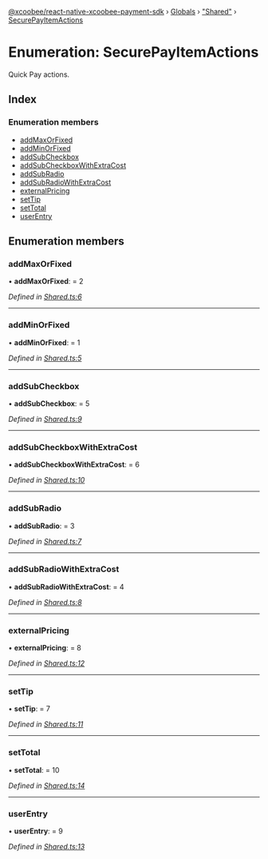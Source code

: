 [@xcoobee/react-native-xcoobee-payment-sdk](../README.md) › [Globals](../globals.md) › ["Shared"](../modules/_shared_.md) › [SecurePayItemActions](_shared_.securepayitemactions.md)

# Enumeration: SecurePayItemActions

Quick Pay actions.

## Index

### Enumeration members

* [addMaxOrFixed](_shared_.securepayitemactions.md#addmaxorfixed)
* [addMinOrFixed](_shared_.securepayitemactions.md#addminorfixed)
* [addSubCheckbox](_shared_.securepayitemactions.md#addsubcheckbox)
* [addSubCheckboxWithExtraCost](_shared_.securepayitemactions.md#addsubcheckboxwithextracost)
* [addSubRadio](_shared_.securepayitemactions.md#addsubradio)
* [addSubRadioWithExtraCost](_shared_.securepayitemactions.md#addsubradiowithextracost)
* [externalPricing](_shared_.securepayitemactions.md#externalpricing)
* [setTip](_shared_.securepayitemactions.md#settip)
* [setTotal](_shared_.securepayitemactions.md#settotal)
* [userEntry](_shared_.securepayitemactions.md#userentry)

## Enumeration members

###  addMaxOrFixed

• **addMaxOrFixed**: = 2

*Defined in [Shared.ts:6](https://github.com/XcooBee/payment-sdk-react-native/blob/bd7e09a/src/Shared.ts#L6)*

___

###  addMinOrFixed

• **addMinOrFixed**: = 1

*Defined in [Shared.ts:5](https://github.com/XcooBee/payment-sdk-react-native/blob/bd7e09a/src/Shared.ts#L5)*

___

###  addSubCheckbox

• **addSubCheckbox**: = 5

*Defined in [Shared.ts:9](https://github.com/XcooBee/payment-sdk-react-native/blob/bd7e09a/src/Shared.ts#L9)*

___

###  addSubCheckboxWithExtraCost

• **addSubCheckboxWithExtraCost**: = 6

*Defined in [Shared.ts:10](https://github.com/XcooBee/payment-sdk-react-native/blob/bd7e09a/src/Shared.ts#L10)*

___

###  addSubRadio

• **addSubRadio**: = 3

*Defined in [Shared.ts:7](https://github.com/XcooBee/payment-sdk-react-native/blob/bd7e09a/src/Shared.ts#L7)*

___

###  addSubRadioWithExtraCost

• **addSubRadioWithExtraCost**: = 4

*Defined in [Shared.ts:8](https://github.com/XcooBee/payment-sdk-react-native/blob/bd7e09a/src/Shared.ts#L8)*

___

###  externalPricing

• **externalPricing**: = 8

*Defined in [Shared.ts:12](https://github.com/XcooBee/payment-sdk-react-native/blob/bd7e09a/src/Shared.ts#L12)*

___

###  setTip

• **setTip**: = 7

*Defined in [Shared.ts:11](https://github.com/XcooBee/payment-sdk-react-native/blob/bd7e09a/src/Shared.ts#L11)*

___

###  setTotal

• **setTotal**: = 10

*Defined in [Shared.ts:14](https://github.com/XcooBee/payment-sdk-react-native/blob/bd7e09a/src/Shared.ts#L14)*

___

###  userEntry

• **userEntry**: = 9

*Defined in [Shared.ts:13](https://github.com/XcooBee/payment-sdk-react-native/blob/bd7e09a/src/Shared.ts#L13)*
